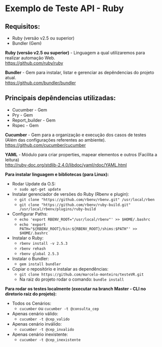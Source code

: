 # Exemplo de Teste API - Ruby

## Requisitos:

* Ruby (versão v2.5 ou superior)
* Bundler (Gem)

**Ruby (versão v2.5 ou superior)** - Linguagem a qual utilizaremos para realizar automação Web.  
https://github.com/ruby/ruby  

**Bundler** - Gem para instalar, listar e gerenciar as depêndencias do projeto atual.  
https://github.com/bundler/bundler  

## Principais depêndencias utilizadas:

* Cucumber       - Gem 
* Pry            - Gem 
* Report_builder - Gem 
* Rspec          - Gem

**Cucumber** - Gem para a organização e execução dos casos de testes (Além das configurações referentes ao ambiente).  
https://github.com/cucumber/cucumber  

**YAML** - Módulo para criar properties, mapear elementos e outros (Facilita a leitura)  
http://ruby-doc.org/stdlib-2.4.0/libdoc/yaml/rdoc/YAML.html  


**Para instalar linguagem e bibliotecas (para Linux):** 

* Rodar Update da O.S:
    * ``sudo apt-get update``
* Instalar gerenciador de versões do Ruby (Rbenv e plugin): 
    * ``git clone "https://github.com/rbenv/rbenv.git" /usr/local/rben``
    * ``git clone "https://github.com/rbenv/ruby-build.git" /usr/local/rbenv/plugins/ruby-build``
* Configurar Paths: 
    * ``echo 'export RBENV_ROOT="/usr/local/rbenv"' >> $HOME/.bashrc``
    * ``echo 'export PATH="${RBENV_ROOT}/bin:${RBENV_ROOT}/shims:$PATH"' >> $HOME/.bashrc``
* Instalar o Ruby: 
    * ``rbenv install -v 2.5.3``
    * ``rbenv rehash``
    * ``rbenv global 2.5.3``
* Instalar o Bundler: 
    * ``gem install bundler``
* Copiar o repositório e instalar as dependências: 
    * ``git clone https://github.com/marcelo-monteiro/testeVR.git``
    * Na raiz do projeto rodar o comando: ``bundle install`` 

**Para rodar os testes localmente (executar na branch Master - CLI no diretorio raiz do projeto):** 

* Todos os Cenários: 
    * ``cucumber`` ou ``cucumber -t @consulta_cep``
* Apenas cenário válido: 
    * ``cucumber -t @cep_valido``
* Apenas cenário inválido: 
    * ``cucumber -t @cep_invalido``
* Apenas cenário inexistente: 
    * ``cucumber -t @cep_inexistente``
